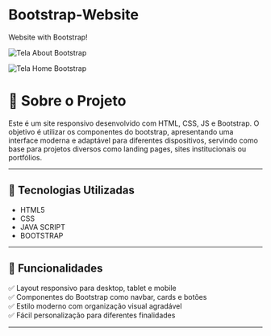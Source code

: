 # Bootstrap-Website
 Website with Bootstrap!
 
![Tela About Bootstrap](https://github.com/user-attachments/assets/6e97828e-a124-4638-9d8e-239326be5553)

![Tela Home Bootstrap](https://github.com/user-attachments/assets/79426b89-68e8-4b17-a2cd-f5dc1a9ed271)

 # 📌 Sobre o Projeto  
Este é um site responsivo desenvolvido com HTML, CSS, JS e Bootstrap. O objetivo é utilizar os componentes do bootstrap, apresentando uma interface moderna e adaptável para diferentes dispositivos, servindo como base para projetos diversos como landing pages, sites institucionais ou portfólios.

---

## 🚀 Tecnologias Utilizadas  
- HTML5  
- CSS
- JAVA SCRIPT 
- BOOTSTRAP

---

## 🎯 Funcionalidades  
✅ Layout responsivo para desktop, tablet e mobile  
✅ Componentes do Bootstrap como navbar, cards e botões  
✅ Estilo moderno com organização visual agradável  
✅ Fácil personalização para diferentes finalidades  

---
